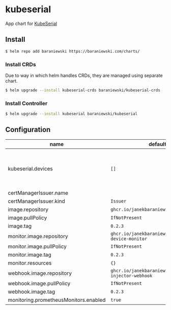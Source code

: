 # kubeserial

App chart for [KubeSerial][kubeserial]

## Install

```bash
$ helm repo add baraniewski https://baraniewski.com/charts/
```
### Install CRDs

Due to way in which helm handles CRDs, they are managed using separate chart.

```bash
$ helm upgrade --install kubeserial-crds baraniewski/kubeserial-crds
```
### Install Controller

```bash
$ helm upgrade --install kubeserial baraniewski/kubeserial
```



## Configuration

|name|default|description|required|
|---|---|---|---|
|kubeserial.devices|`[]`|List of device configuration to create when installing|false|
|certManagerIssuer.name|||true|
|certManagerIssuer.kind|`Issuer`||true|
|image.repository|`ghcr.io/janekbaraniewski/kubeserial`||true|
|image.pullPolicy|`IfNotPresent`||true|
|image.tag|`0.2.3`||true|
|monitor.image.repository|`ghcr.io/janekbaraniewski/kubeserial-device-monitor`||true|
|monitor.image.pullPolicy|`IfNotPresent`||true|
|monitor.image.tag|`0.2.3`||true|
|monitor.resources|`{}`||true|
|webhook.image.repository|`ghcr.io/janekbaraniewski/kubeserial-injector-webhook`||true|
|webhook.image.pullPolicy|`IfNotPresent`||true|
|webhook.image.tag|`0.2.3`||true|
|monitoring.prometheusMonitors.enabled|`true`||true|


[comment]: # (Links)
[kubeserial]: https://github.com/janekbaraniewski/kubeserial
